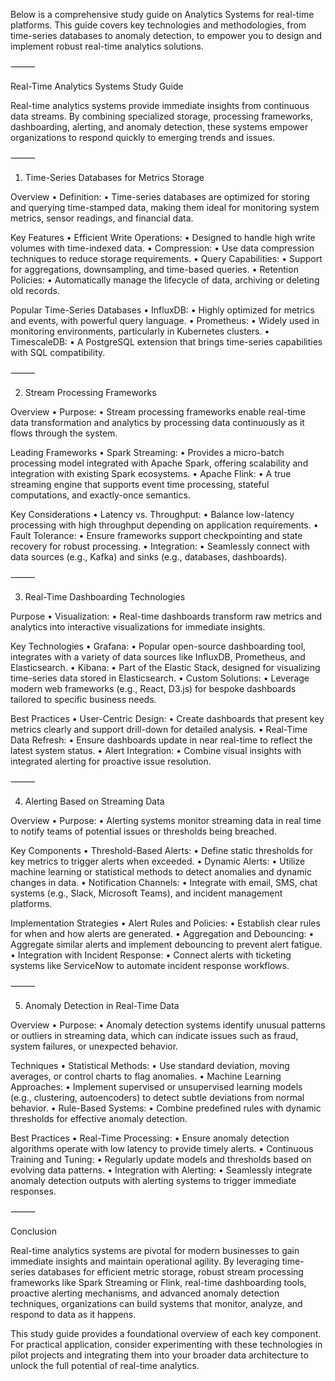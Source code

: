Below is a comprehensive study guide on Analytics Systems for real-time platforms. This guide covers key technologies and methodologies, from time-series databases to anomaly detection, to empower you to design and implement robust real-time analytics solutions.

⸻

Real-Time Analytics Systems Study Guide

Real-time analytics systems provide immediate insights from continuous data streams. By combining specialized storage, processing frameworks, dashboarding, alerting, and anomaly detection, these systems empower organizations to respond quickly to emerging trends and issues.

⸻

1. Time-Series Databases for Metrics Storage

Overview
• Definition:
• Time-series databases are optimized for storing and querying time-stamped data, making them ideal for monitoring system metrics, sensor readings, and financial data.

Key Features
• Efficient Write Operations:
• Designed to handle high write volumes with time-indexed data.
• Compression:
• Use data compression techniques to reduce storage requirements.
• Query Capabilities:
• Support for aggregations, downsampling, and time-based queries.
• Retention Policies:
• Automatically manage the lifecycle of data, archiving or deleting old records.

Popular Time-Series Databases
• InfluxDB:
• Highly optimized for metrics and events, with powerful query language.
• Prometheus:
• Widely used in monitoring environments, particularly in Kubernetes clusters.
• TimescaleDB:
• A PostgreSQL extension that brings time-series capabilities with SQL compatibility.

⸻

2. Stream Processing Frameworks

Overview
• Purpose:
• Stream processing frameworks enable real-time data transformation and analytics by processing data continuously as it flows through the system.

Leading Frameworks
• Spark Streaming:
• Provides a micro-batch processing model integrated with Apache Spark, offering scalability and integration with existing Spark ecosystems.
• Apache Flink:
• A true streaming engine that supports event time processing, stateful computations, and exactly-once semantics.

Key Considerations
• Latency vs. Throughput:
• Balance low-latency processing with high throughput depending on application requirements.
• Fault Tolerance:
• Ensure frameworks support checkpointing and state recovery for robust processing.
• Integration:
• Seamlessly connect with data sources (e.g., Kafka) and sinks (e.g., databases, dashboards).

⸻

3. Real-Time Dashboarding Technologies

Purpose
• Visualization:
• Real-time dashboards transform raw metrics and analytics into interactive visualizations for immediate insights.

Key Technologies
• Grafana:
• Popular open-source dashboarding tool, integrates with a variety of data sources like InfluxDB, Prometheus, and Elasticsearch.
• Kibana:
• Part of the Elastic Stack, designed for visualizing time-series data stored in Elasticsearch.
• Custom Solutions:
• Leverage modern web frameworks (e.g., React, D3.js) for bespoke dashboards tailored to specific business needs.

Best Practices
• User-Centric Design:
• Create dashboards that present key metrics clearly and support drill-down for detailed analysis.
• Real-Time Data Refresh:
• Ensure dashboards update in near real-time to reflect the latest system status.
• Alert Integration:
• Combine visual insights with integrated alerting for proactive issue resolution.

⸻

4. Alerting Based on Streaming Data

Overview
• Purpose:
• Alerting systems monitor streaming data in real time to notify teams of potential issues or thresholds being breached.

Key Components
• Threshold-Based Alerts:
• Define static thresholds for key metrics to trigger alerts when exceeded.
• Dynamic Alerts:
• Utilize machine learning or statistical methods to detect anomalies and dynamic changes in data.
• Notification Channels:
• Integrate with email, SMS, chat systems (e.g., Slack, Microsoft Teams), and incident management platforms.

Implementation Strategies
• Alert Rules and Policies:
• Establish clear rules for when and how alerts are generated.
• Aggregation and Debouncing:
• Aggregate similar alerts and implement debouncing to prevent alert fatigue.
• Integration with Incident Response:
• Connect alerts with ticketing systems like ServiceNow to automate incident response workflows.

⸻

5. Anomaly Detection in Real-Time Data

Overview
• Purpose:
• Anomaly detection systems identify unusual patterns or outliers in streaming data, which can indicate issues such as fraud, system failures, or unexpected behavior.

Techniques
• Statistical Methods:
• Use standard deviation, moving averages, or control charts to flag anomalies.
• Machine Learning Approaches:
• Implement supervised or unsupervised learning models (e.g., clustering, autoencoders) to detect subtle deviations from normal behavior.
• Rule-Based Systems:
• Combine predefined rules with dynamic thresholds for effective anomaly detection.

Best Practices
• Real-Time Processing:
• Ensure anomaly detection algorithms operate with low latency to provide timely alerts.
• Continuous Training and Tuning:
• Regularly update models and thresholds based on evolving data patterns.
• Integration with Alerting:
• Seamlessly integrate anomaly detection outputs with alerting systems to trigger immediate responses.

⸻

Conclusion

Real-time analytics systems are pivotal for modern businesses to gain immediate insights and maintain operational agility. By leveraging time-series databases for efficient metric storage, robust stream processing frameworks like Spark Streaming or Flink, real-time dashboarding tools, proactive alerting mechanisms, and advanced anomaly detection techniques, organizations can build systems that monitor, analyze, and respond to data as it happens.

This study guide provides a foundational overview of each key component. For practical application, consider experimenting with these technologies in pilot projects and integrating them into your broader data architecture to unlock the full potential of real-time analytics.
